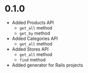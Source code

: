 # 0.1.0
- Added Products API
    - `get_all` method
    - `get_by` method
- Added Categories API
    - `get_all` method
- Added Stores API
    - `get_all` method
    - `find` method
- Added generator for Rails projects